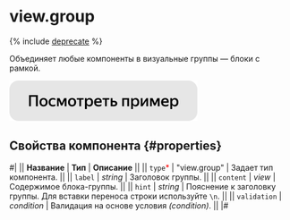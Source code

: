 # view.group

{% include [deprecate](../../_includes/deprecate.md) %}

Объединяет любые компоненты в визуальные группы — блоки с рамкой.

[![Посмотреть пример в песочнице](../_images/buttons/view-example.svg)](https://ya.cc/t/qr8caNWm3twYuQ)

## Свойства компонента {#properties}

#|
|| **Название** | **Тип** | **Описание** ||
|| `type`<span style="color: red">\*</span> | "view.group" | Задает тип компонента. ||
|| `label` | _string_ | Заголовок группы. ||
|| `content` | _view_ | Содержимое блока-группы. ||
|| `hint` | _string_ | Пояснение к заголовку группы. Для вставки переноса строки используйте `\n`. ||
|| `validation` | _condition_ | Валидация на основе условия _(condition)_. ||
|#
